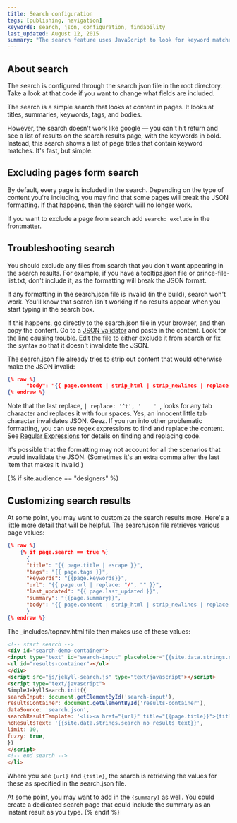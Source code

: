 ```yaml
---
title: Search configuration
tags: [publishing, navigation]
keywords: search, json, configuration, findability
last_updated: August 12, 2015
summary: "The search feature uses JavaScript to look for keyword matches in a JSON file. The results show instant matches, but it doesn't provide a search results page like Google. Also, sometimes invalid formatting can break the JSON file."
---
```



## About search
The search is configured through the search.json file in the root directory. Take a look at that code if you want to change what fields are included.

The search is a simple search that looks at content in pages. It looks at titles, summaries, keywords, tags, and bodies.

However, the search doesn't work like google &mdash; you can't hit return and see a list of results on the search results page, with the keywords in bold. Instead, this search shows a list of page titles that contain keyword matches. It's fast, but simple.

## Excluding pages form search

By default, every page is included in the search. Depending on the type of content you're including, you may find that some pages will break the JSON formatting. If that happens, then the search will no longer work.

If you want to exclude a page from search add `search: exclude` in the frontmatter.

## Troubleshooting search

You should exclude any files from search that you don't want appearing in the search results. For example, if you have a tooltips.json file or prince-file-list.txt, don't include it, as the formatting will break the JSON format.

If any formatting in the search.json file is invalid (in the build), search won't work. You'll know that search isn't working if no results appear when you start typing in the search box.

If this happens, go directly to the search.json file in your browser, and then copy the content. Go to a [JSON validator](http://jsonlint.com/) and paste in the content. Look for the line causing trouble. Edit the file to either exclude it from search or fix the syntax so that it doesn't invalidate the JSON. 

The search.json file already tries to strip out content that would otherwise make the JSON invalid:

```json
{% raw %}
      "body": "{{ page.content | strip_html | strip_newlines | replace: '\', '\\\\' | replace: '"', '\\"' | replace: '^t', '    '  }}",
{% endraw %}
```

Note that the last replace, `| replace: '^t', '    ' `, looks for any tab character and replaces it with four spaces. Yes, an innocent little tab character invalidates JSON. Geez. If you run into other problematic formatting, you can use regex expressions to find and replace the content. See [Regular Expressions](http://www.ultraedit.com/support/tutorials_power_tips/ultraedit/regular_expressions.html) for details on finding and replacing code.

It's possible that the formatting may not account for all the scenarios that would invalidate the JSON. (Sometimes it's an extra comma after the last item that makes it invalid.)

{% if site.audience == "designers" %}
## Customizing search results

At some point, you may want to customize the search results more. Here's a little more detail that will be helpful. The search.json file retrieves various page values:

```json
{% raw %}
    {% if page.search == true %}
      {
      "title": "{{ page.title | escape }}",
      "tags": "{{ page.tags }}",
      "keywords": "{{page.keywords}}",
      "url": "{{ page.url | replace: "/", "" }}",
      "last_updated": "{{ page.last_updated }}",
      "summary": "{{page.summary}}",
      "body": "{{ page.content | strip_html | strip_newlines | replace: '\', '\\\\' | replace: '"', '\\"' }}"
      }
{% endraw %}
```

The \_includes/topnav.html file then makes use of these values:

```html
<!-- start search -->
<div id="search-demo-container">
<input type="text" id="search-input" placeholder="{{site.data.strings.search_placeholder_text}}">
<ul id="results-container"></ul>
</div>
<script src="js/jekyll-search.js" type="text/javascript"></script>
<script type="text/javascript">
SimpleJekyllSearch.init({
searchInput: document.getElementById('search-input'),
resultsContainer: document.getElementById('results-container'),
dataSource: 'search.json',
searchResultTemplate: '<li><a href="{url}" title="{{page.title}}">{title}</a></li>',
noResultsText: '{{site.data.strings.search_no_results_text}}',
limit: 10,
fuzzy: true,
})
</script>
<!-- end search -->
</li>
```

Where you see `{url}` and `{title}`, the search is retrieving the values for these as specified in the search.json file. 

At some point, you may want to add in the `{summary}` as well. You could create a dedicated search page that could include the summary as an instant result as you type. 
{% endif %}